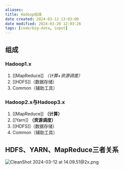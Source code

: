 ```yaml
---
aliases: 
title: Hadoop组成
date created: 2024-03-12 13:03:00
date modified: 2024-03-20 12:03:26
tags: [code/big-data, input]
---
```

## 组成
### Hadoop1.x
1. [[MapReduce]] *（计算+资源调度）*
2. [[HDFS]]（数据存储）
3. Common（辅助工具）

### Hadoop2.x与Hadoop3.x
1. [[MapReduce]] **（计算）**
2. [[Yarn]] **（资源调度）**
3. [[HDFS]]（数据存储）
4. Common（辅助工具）


## HDFS、YARN、MapReduce三者关系
![CleanShot 2024-03-12 at 14.09.51@2x.png](https://typora-tes.oss-cn-shanghai.aliyuncs.com/picgo/CleanShot%202024-03-12%20at%2014.09.51%402x.png)


